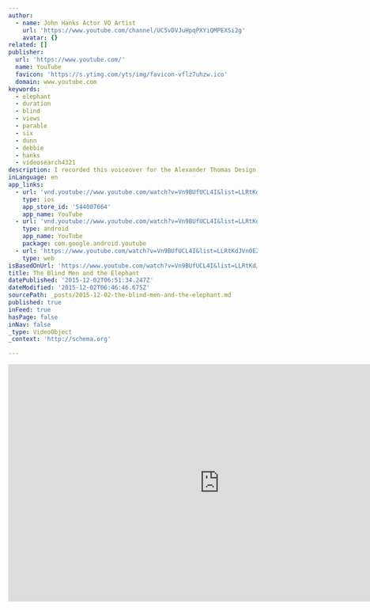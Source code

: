 ```yaml
---
author:
  - name: John Hanks Actor VO Artist
    url: 'https://www.youtube.com/channel/UC5vDVJuHpqPXYiQMPEXSi2g'
    avatar: {}
related: []
publisher:
  url: 'https://www.youtube.com/'
  name: YouTube
  favicon: 'https://s.ytimg.com/yts/img/favicon-vflz7uhzw.ico'
  domain: www.youtube.com
keywords:
  - elephant
  - duration
  - blind
  - views
  - parable
  - six
  - dunn
  - debbie
  - hanks
  - videosearch4321
description: I recorded this voiceover for the Alexander Thomas Design Company.
inLanguage: en
app_links:
  - url: 'vnd.youtube://www.youtube.com/watch?v=Vn9BUfUCL4I&list=LLRtKdJVn0EZ42nxmuouvObg&index=1&feature=applinks'
    type: ios
    app_store_id: '544007664'
    app_name: YouTube
  - url: 'vnd.youtube://www.youtube.com/watch?v=Vn9BUfUCL4I&list=LLRtKdJVn0EZ42nxmuouvObg&index=1&feature=applinks'
    type: android
    app_name: YouTube
    package: com.google.android.youtube
  - url: 'https://www.youtube.com/watch?v=Vn9BUfUCL4I&list=LLRtKdJVn0EZ42nxmuouvObg&index=1&feature=applinks'
    type: web
isBasedOnUrl: 'https://www.youtube.com/watch?v=Vn9BUfUCL4I&list=LLRtKdJVn0EZ42nxmuouvObg&index=1'
title: The Blind Men and the Elephant
datePublished: '2015-12-02T06:51:34.247Z'
dateModified: '2015-12-02T06:46:46.675Z'
sourcePath: _posts/2015-12-02-the-blind-men-and-the-elephant.md
published: true
inFeed: true
hasPage: false
inNav: false
_type: VideoObject
_context: 'http://schema.org'

---
```

<iframe src="https://cdn.embedly.com/widgets/media.html?src=https%3A%2F%2Fwww.youtube.com%2Fembed%2FVn9BUfUCL4I%3Ffeature%3Doembed&amp;url=https%3A%2F%2Fwww.youtube.com%2Fwatch%3Fv%3DVn9BUfUCL4I%26list%3DLLRtKdJVn0EZ42nxmuouvObg%26index%3D1&amp;image=https%3A%2F%2Fi.ytimg.com%2Fvi%2FVn9BUfUCL4I%2Fhqdefault.jpg&amp;key=b7d04c9b404c499eba89ee7072e1c4f7&amp;type=text%2Fhtml&amp;schema=youtube" width="854" height="480" scrolling="no" frameborder="0" allowfullscreen="allowfullscreen" style=""></iframe>